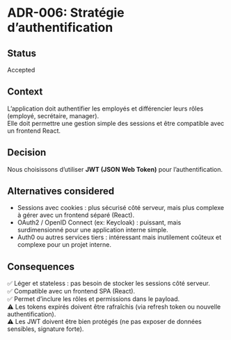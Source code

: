 # ADR-006: Stratégie d’authentification

## Status
Accepted

## Context
L’application doit authentifier les employés et différencier leurs rôles (employé, secrétaire, manager).  
Elle doit permettre une gestion simple des sessions et être compatible avec un frontend React.

## Decision
Nous choisissons d’utiliser **JWT (JSON Web Token)** pour l’authentification.

## Alternatives considered
- Sessions avec cookies : plus sécurisé côté serveur, mais plus complexe à gérer avec un frontend séparé (React).
- OAuth2 / OpenID Connect (ex: Keycloak) : puissant, mais surdimensionné pour une application interne simple.
- Auth0 ou autres services tiers : intéressant mais inutilement coûteux et complexe pour un projet interne.

## Consequences
✅ Léger et stateless : pas besoin de stocker les sessions côté serveur.  
✅ Compatible avec un frontend SPA (React).  
✅ Permet d’inclure les rôles et permissions dans le payload.  
⚠️ Les tokens expirés doivent être rafraîchis (via refresh token ou nouvelle authentification).  
⚠️ Les JWT doivent être bien protégés (ne pas exposer de données sensibles, signature forte).
